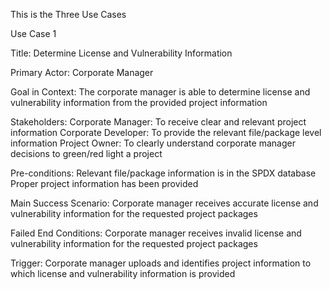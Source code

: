 This is the Three Use Cases


Use Case 1

Title: Determine License and Vulnerability Information

Primary Actor: Corporate Manager

Goal in Context: The corporate manager is able to determine license and vulnerability information from the provided project information

Stakeholders:
Corporate Manager: To receive clear and relevant project information
Corporate Developer: To provide the relevant file/package level information
Project Owner: To clearly understand corporate manager decisions to green/red light a project

Pre-conditions:
Relevant file/package information is in the SPDX database
Proper project information has been provided

Main Success Scenario: Corporate manager receives accurate license and vulnerability information for the requested project packages

Failed End Conditions: Corporate manager receives invalid license and vulnerability information for the requested project packages

Trigger: Corporate manager uploads and identifies project information to which license and vulnerability information is provided

